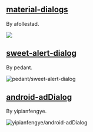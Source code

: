 
## [material-dialogs](https://github.com/afollestad/material-dialogs)

By afollestad.

![](https://raw.githubusercontent.com/afollestad/material-dialogs/master/art/readmeshowcase.png)

## [sweet-alert-dialog](https://github.com/pedant/sweet-alert-dialog)

By pedant.

![pedant/sweet-alert-dialog](https://github.com/pedant/sweet-alert-dialog/raw/master/change_type.gif)

## [android-adDialog](https://github.com/yipianfengye/android-adDialog)

By yipianfengye.

![yipianfengye/android-adDialog](https://github.com/yipianfengye/android-adDialog/raw/master/images/ezgif.com-video-to-gif1.gif)
